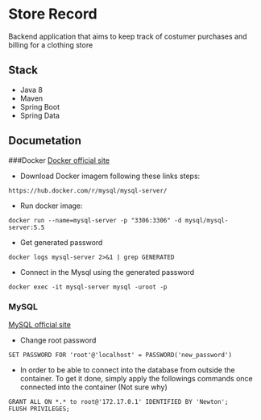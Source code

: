 # Store Record
 Backend application that aims to keep track of costumer purchases and billing for a clothing store
 
## Stack
- Java 8
- Maven
- Spring Boot
- Spring Data

## Documetation
###Docker
[Docker official site](https://www.docker.com/) 

- Download Docker imagem following these links steps: 
```
https://hub.docker.com/r/mysql/mysql-server/
```
- Run docker image:
```
docker run --name=mysql-server -p "3306:3306" -d mysql/mysql-server:5.5
```
- Get generated password
```
docker logs mysql-server 2>&1 | grep GENERATED
```
- Connect in the Mysql using the generated password
```
docker exec -it mysql-server mysql -uroot -p
```
### MySQL
[MySQL official site](https://dev.mysql.com/doc/)

- Change root password
```
SET PASSWORD FOR 'root'@'localhost' = PASSWORD('new_password')
```
- In order to be able to connect into the database from outside the 
container. To get it done, simply apply the followings commands once connected 
into the container (Not sure why)
```
GRANT ALL ON *.* to root@'172.17.0.1' IDENTIFIED BY 'Newton';
FLUSH PRIVILEGES;
```